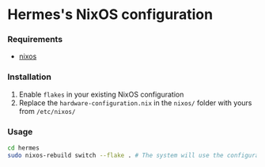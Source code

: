 # Hermes's NixOS configuration

### Requirements

- [nixos](https://nixos.org/)

### Installation

1. Enable `flakes` in your existing NixOS configuration
2. Replace the `hardware-configuration.nix` in the `nixos/` folder with yours from `/etc/nixos/`

### Usage

```sh
cd hermes
sudo nixos-rebuild switch --flake . # The system will use the configuration specified in this folder from now on
```
